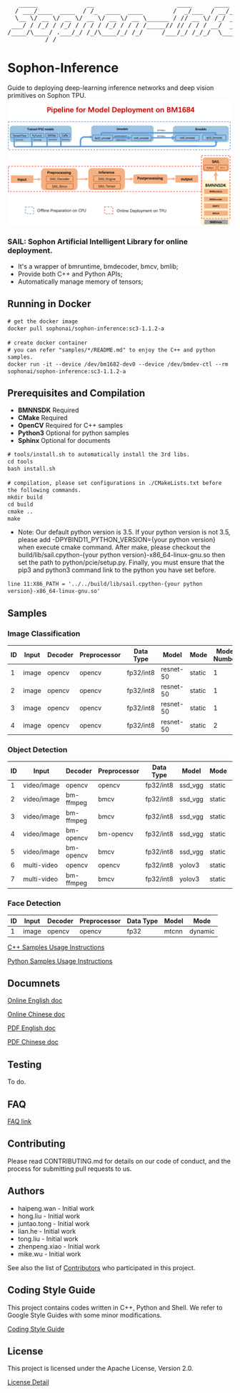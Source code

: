 <pre>
   _____             __                      ____      ____
  / ___/____  ____  / /_  ____  ____        /  _/___  / __/__  ________  ____  ________
  \__ \/ __ \/ __ \/ __ \/ __ \/ __ \______ / // __ \/ /_/ _ \/ ___/ _ \/ __ \/ ___/ _ \
 ___/ / /_/ / /_/ / / / / /_/ / / / /_____// // / / / __/  __/ /  /  __/ / / / /__/  __/
/____/\____/ .___/_/ /_/\____/_/ /_/     /___/_/ /_/_/  \___/_/   \___/_/ /_/\___/\___/
          /_/
</pre>

# Sophon-Inference

Guide to deploying deep-learning inference networks and deep vision primitives on Sophon TPU.
![image](docs/images/sophon_inference.png)

### SAIL: Sophon Artificial Intelligent Library for online deployment.
* It's a wrapper of bmruntime, bmdecoder, bmcv, bmlib;
* Provide both C++ and Python APIs;
* Automatically manage memory of tensors;

## Running in Docker
```shell
# get the docker image
docker pull sophonai/sophon-inference:sc3-1.1.2-a

# create docker container
# you can refer "samples/*/README.md" to enjoy the C++ and python samples.
docker run -it --device /dev/bm1682-dev0 --device /dev/bmdev-ctl --rm sophonai/sophon-inference:sc3-1.1.2-a
```

## Prerequisites and Compilation

- **BMNNSDK**         Required
- **CMake**           Required
- **OpenCV**          Required for C++ samples
- **Python3**         Optional for python samples
- **Sphinx**          Optional for documents

```shell
# tools/install.sh to automatically install the 3rd libs.
cd tools
bash install.sh

# compilation, please set configurations in ./CMakeLists.txt before the following commands.
mkdir build
cd build
cmake ..
make
```
* Note: Our default python version is 3.5. If your python version is not 3.5, please add -DPYBIND11_PYTHON_VERSION={your python version} when execute cmake command. After make, please checkout the build/lib/sail.cpython-{your python version}-x86_64-linux-gnu.so then set the path to python/pcie/setup.py. Finally, you must ensure that the pip3 and python3 command link to the python you have set before.
```
line 11:X86_PATH = '../../build/lib/sail.cpython-{your python version}-x86_64-linux-gnu.so'
```

## Samples

### Image Classification

ID|Input|Decoder|Preprocessor|Data Type|Model|Mode|Model Number|TPU Number|Multi-Thread
-|-|-|-|-|-|-|-|-|-
1|image|opencv|opencv|fp32/int8|resnet-50|static|1|1|N
2|image|opencv|opencv|fp32/int8|resnet-50|static|1|1|Y
3|image|opencv|opencv|fp32/int8|resnet-50|static|1|2|Y
4|image|opencv|opencv|fp32/int8|resnet-50|static|2|1|Y

### Object Detection

ID|Input|Decoder|Preprocessor|Data Type|Model|Mode|Batch Size|Multi-Thread
-|-|-|-|-|-|-|-|-
1|video/image|opencv|opencv|fp32/int8|ssd_vgg|static|1|N
2|video/image|bm-ffmpeg|bmcv|fp32/int8|ssd_vgg|static|1|N
3|video/image|bm-ffmpeg|bmcv|fp32/int8|ssd_vgg|static|4|N
4|video/image|bm-opencv|bm-opencv|fp32/int8|ssd_vgg|static|1|N
5|video/image|bm-opencv|bmcv|fp32/int8|ssd_vgg|static|1|N
6|multi-video|opencv|opencv|fp32/int8|yolov3|static|1|Y
7|multi-video|bm-ffmpeg|bmcv|fp32/int8|yolov3|static|1|Y

### Face Detection

ID|Input|Decoder|Preprocessor|Data Type|Model|Mode
-|-|-|-|-|-|-
1|image|opencv|opencv|fp32|mtcnn|dynamic

[C++ Samples Usage Instructions](samples/cpp/README.md)

[Python Samples Usage Instructions](samples/python/README.md)

## Documnets

[Online English doc](https://sophon-ai-algo.github.io/sophon-inference-doc_en/)

[Online Chinese doc](https://sophon-ai-algo.github.io/sophon-inference-doc_zh/)

[PDF English doc](docs/Sophon_Inference_en.pdf)

[PDF Chinese doc](docs/Sophon_Inference_zh.pdf)


## Testing

To do.

## FAQ
[FAQ link](docs/FAQ.md)

## Contributing

Please read CONTRIBUTING.md for details on our code of conduct, and the process for submitting pull requests to us.

## Authors

* haipeng.wan   - Initial work
* hong.liu      - Initial work
* juntao.tong   - Initial work
* lian.he       - Initial work
* tong.liu      - Initial work
* zhenpeng.xiao - Initial work
* mike.wu       - Initial work

See also the list of [Contributors](CODEOWNERS) who participated in this project.

## Coding Style Guide

This project contains codes written in C++, Python and Shell. We refer to Google Style Guides with some minor modifications.

[Coding Style Guide](docs/CODING_STYLE_GUIDE.md)


## License

This project is licensed under the Apache License, Version 2.0.

[License Detail](LICENSE)
